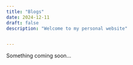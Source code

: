 ```yaml
---
title: "Blogs"
date: 2024-12-11
draft: false
description: "Welcome to my personal website"


---
```


Something coming soon...